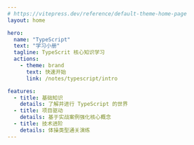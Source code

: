 ```yaml
---
# https://vitepress.dev/reference/default-theme-home-page
layout: home

hero:
  name: "TypeScript"
  text: "学习小册"
  tagline: TypeScrit 核心知识学习
  actions:
    - theme: brand
      text: 快速开始
      link: /notes/typescript/intro

features:
  - title: 基础知识
    details: 了解并进行 TypeScript 的世界
  - title: 项目驱动
    details: 基于实战案例强化核心概念
  - title: 技术进阶
    details: 体操类型通关演练
---
```


